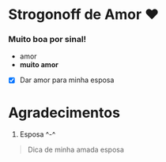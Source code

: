 # Strogonoff de Amor :heart: 

### Muito boa por sinal!

 - amor
 - **muito amor**
 
 - [x] Dar amor para minha esposa
 
# Agradecimentos 

 1. Esposa ^-^
 
 >Dica de minha amada esposa
